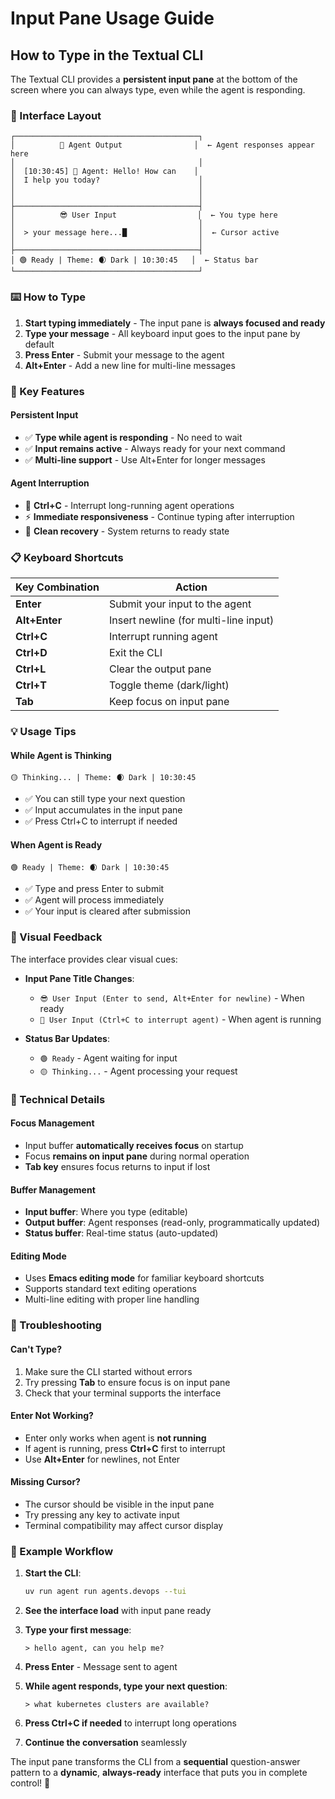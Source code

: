 # Input Pane Usage Guide

## How to Type in the Textual CLI

The Textual CLI provides a **persistent input pane** at the bottom of the screen where you can always type, even while the agent is responding.

### 🎯 Interface Layout

```
┌─────────────────────────────────────────┐
│          🤖 Agent Output                │  ← Agent responses appear here
│                                         │
│  [10:30:45] 🤖 Agent: Hello! How can    │
│  I help you today?                      │
│                                         │
│                                         │
├─────────────────────────────────────────┤
│          😎 User Input                  │  ← You type here
│                                         │
│  > your message here...█                │  ← Cursor active
│                                         │
├─────────────────────────────────────────┤
│ 🟢 Ready | Theme: 🌒 Dark | 10:30:45   │  ← Status bar
└─────────────────────────────────────────┘
```

### ⌨️ How to Type

1. **Start typing immediately** - The input pane is **always focused and ready**
2. **Type your message** - All keyboard input goes to the input pane by default
3. **Press Enter** - Submit your message to the agent
4. **Alt+Enter** - Add a new line for multi-line messages

### 🚀 Key Features

#### **Persistent Input**
- ✅ **Type while agent is responding** - No need to wait
- ✅ **Input remains active** - Always ready for your next command
- ✅ **Multi-line support** - Use Alt+Enter for longer messages

#### **Agent Interruption**
- 🛑 **Ctrl+C** - Interrupt long-running agent operations
- ⚡ **Immediate responsiveness** - Continue typing after interruption
- 🔄 **Clean recovery** - System returns to ready state

### 📋 Keyboard Shortcuts

| Key Combination | Action |
|-----------------|--------|
| **Enter** | Submit your input to the agent |
| **Alt+Enter** | Insert newline (for multi-line input) |
| **Ctrl+C** | Interrupt running agent |
| **Ctrl+D** | Exit the CLI |
| **Ctrl+L** | Clear the output pane |
| **Ctrl+T** | Toggle theme (dark/light) |
| **Tab** | Keep focus on input pane |

### 💡 Usage Tips

#### **While Agent is Thinking**
```
🟡 Thinking... | Theme: 🌒 Dark | 10:30:45
```
- ✅ You can still type your next question
- ✅ Input accumulates in the input pane
- ✅ Press Ctrl+C to interrupt if needed

#### **When Agent is Ready**
```
🟢 Ready | Theme: 🌒 Dark | 10:30:45
```
- ✅ Type and press Enter to submit
- ✅ Agent will process immediately
- ✅ Your input is cleared after submission

### 🎨 Visual Feedback

The interface provides clear visual cues:

- **Input Pane Title Changes**:
  - `😎 User Input (Enter to send, Alt+Enter for newline)` - When ready
  - `💭 User Input (Ctrl+C to interrupt agent)` - When agent is running

- **Status Bar Updates**:
  - `🟢 Ready` - Agent waiting for input
  - `🟡 Thinking...` - Agent processing your request

### 🔧 Technical Details

#### **Focus Management**
- Input buffer **automatically receives focus** on startup
- Focus **remains on input pane** during normal operation
- **Tab key** ensures focus returns to input if lost

#### **Buffer Management**
- **Input buffer**: Where you type (editable)
- **Output buffer**: Agent responses (read-only, programmatically updated)
- **Status buffer**: Real-time status (auto-updated)

#### **Editing Mode**
- Uses **Emacs editing mode** for familiar keyboard shortcuts
- Supports standard text editing operations
- Multi-line editing with proper line handling

### 🐛 Troubleshooting

#### **Can't Type?**
1. Make sure the CLI started without errors
2. Try pressing **Tab** to ensure focus is on input pane
3. Check that your terminal supports the interface

#### **Enter Not Working?**
- Enter only works when agent is **not running**
- If agent is running, press **Ctrl+C** first to interrupt
- Use **Alt+Enter** for newlines, not Enter

#### **Missing Cursor?**
- The cursor should be visible in the input pane
- Try pressing any key to activate input
- Terminal compatibility may affect cursor display

### 🎯 Example Workflow

1. **Start the CLI**:
   ```bash
   uv run agent run agents.devops --tui
   ```

2. **See the interface load** with input pane ready

3. **Type your first message**:
   ```
   > hello agent, can you help me?
   ```

4. **Press Enter** - Message sent to agent

5. **While agent responds, type your next question**:
   ```
   > what kubernetes clusters are available?
   ```

6. **Press Ctrl+C if needed** to interrupt long operations

7. **Continue the conversation** seamlessly

The input pane transforms the CLI from a **sequential** question-answer pattern to a **dynamic**, **always-ready** interface that puts you in complete control! 🎉 
